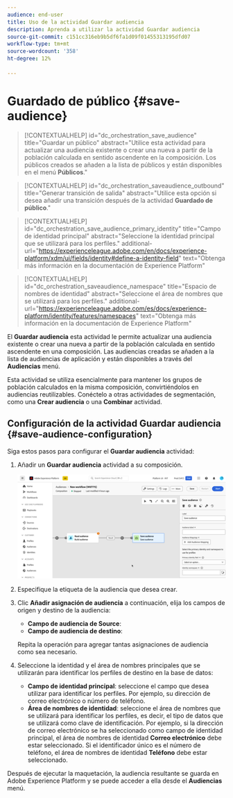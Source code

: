 ```yaml
---
audience: end-user
title: Uso de la actividad Guardar audiencia
description: Aprenda a utilizar la actividad Guardar audiencia
source-git-commit: c151cc316eb9b5df6fa1d09f01455313195dfd07
workflow-type: tm+mt
source-wordcount: '358'
ht-degree: 12%

---
```



# Guardado de público {#save-audience}

>[!CONTEXTUALHELP]
>id="dc_orchestration_save_audience"
>title="Guardar un público"
>abstract="Utilice esta actividad para actualizar una audiencia existente o crear una nueva a partir de la población calculada en sentido ascendente en la composición. Los públicos creados se añaden a la lista de públicos y están disponibles en el menú **Públicos**."

>[!CONTEXTUALHELP]
>id="dc_orchestration_saveaudience_outbound"
>title="Generar transición de salida"
>abstract="Utilice esta opción si desea añadir una transición después de la actividad **Guardado de público**."

>[!CONTEXTUALHELP]
>id="dc_orchestration_save_audience_primary_identity"
>title="Campo de identidad principal"
>abstract="Seleccione la identidad principal que se utilizará para los perfiles."
>additional-url="https://experienceleague.adobe.com/en/docs/experience-platform/xdm/ui/fields/identity#define-a-identity-field" text="Obtenga más información en la documentación de Experience Platform"

>[!CONTEXTUALHELP]
>id="dc_orchestration_saveaudience_namespace"
>title="Espacio de nombres de identidad"
>abstract="Seleccione el área de nombres que se utilizará para los perfiles."
>additional-url="https://experienceleague.adobe.com/es/docs/experience-platform/identity/features/namespaces" text="Obtenga más información en la documentación de Experience Platform"

El **Guardar audiencia** esta actividad le permite actualizar una audiencia existente o crear una nueva a partir de la población calculada en sentido ascendente en una composición. Las audiencias creadas se añaden a la lista de audiencias de aplicación y están disponibles a través del **Audiencias** menú.

Esta actividad se utiliza esencialmente para mantener los grupos de población calculados en la misma composición, convirtiéndolos en audiencias reutilizables. Conéctelo a otras actividades de segmentación, como una **Crear audiencia** o una **Combinar** actividad.

## Configuración de la actividad Guardar audiencia {#save-audience-configuration}

Siga estos pasos para configurar el **Guardar audiencia** actividad:

1. Añadir un **Guardar audiencia** actividad a su composición.

   ![](../assets/save-audience.png)

1. Especifique la etiqueta de la audiencia que desea crear.

1. Clic **Añadir asignación de audiencia** a continuación, elija los campos de origen y destino de la audiencia:

   * **Campo de audiencia de Source**:
   * **Campo de audiencia de destino**:

   Repita la operación para agregar tantas asignaciones de audiencia como sea necesario.

1. Seleccione la identidad y el área de nombres principales que se utilizarán para identificar los perfiles de destino en la base de datos:

   * **Campo de identidad principal**: seleccione el campo que desea utilizar para identificar los perfiles. Por ejemplo, su dirección de correo electrónico o número de teléfono.
   * **Área de nombres de identidad**: seleccione el área de nombres que se utilizará para identificar los perfiles, es decir, el tipo de datos que se utilizará como clave de identificación. Por ejemplo, si la dirección de correo electrónico se ha seleccionado como campo de identidad principal, el área de nombres de identidad **Correo electrónico** debe estar seleccionado. Si el identificador único es el número de teléfono, el área de nombres de identidad **Teléfono** debe estar seleccionado.

Después de ejecutar la maquetación, la audiencia resultante se guarda en Adobe Experience Platform y se puede acceder a ella desde el **Audiencias** menú.

<!--

## Example{#save-audience-example}

The following example illustrates a simple audience update from targeting. A scheduler is added to run the workflow once a month. A query recovers all the profiles subscribed to the different application services available. The **Save audience** activity updates the audience by deleting profiles that have unsubscribed from the service since the last workflow execution and by adding the newly subscribed profiles.
-->
